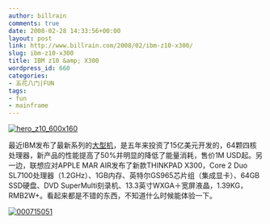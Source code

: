 ```yaml
---
author: billrain
comments: true
date: 2008-02-28 14:33:56+00:00
layout: post
link: http://www.billrain.com/2008/02/ibm-z10-x300/
slug: ibm-z10-x300
title: IBM z10 &amp; X300
wordpress_id: 660
categories:
- 五花八门|FUN
tags:
- fun
- mainframe
---
```


[![hero_z10_600x160](http://www.billrain.com/wp-content/uploads/2008/02/hero-z10-600x160-thumb.jpg)](http://www.billrain.com/wp-content/uploads/2008/02/hero-z10-600x160.jpg)




最近IBM发布了最新系列的[大型机](http://www-900.ibm.com/cn/systems/z/news/announcement/20080226_annc.shtml)，是五年来投资了15亿美元开发的，64颗四核处理器，新产品的性能提高了50%并明显的降低了能量消耗，售价1M USD起。另一边，联想应对APPLE MAR AIR发布了新款THINKPAD X300，Core 2 Duo SL7100处理器（1.2GHz）、1GB内存、英特尔GS965芯片组（集成显卡）、64GB SSD硬盘、DVD SuperMulti刻录机、13.3英寸WXGA＋宽屏液晶，1.39KG，RMB2W+。看起来都是不错的东西，不知道什么时候能体验一下。




[![000715051](http://www.billrain.com/wp-content/uploads/2008/02/000715051-thumb.jpg)](http://www.billrain.com/wp-content/uploads/2008/02/000715051.jpg)
